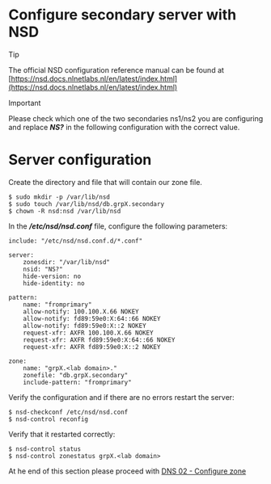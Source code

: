 # Configure secondary server with NSD

> [!TIP]
> The official NSD configuration reference manual can be found at
> [https://nsd.docs.nlnetlabs.nl/en/latest/index.html](https://nsd.docs.nlnetlabs.nl/en/latest/index.html)

> [!IMPORTANT]
> Please check which one of the two secondaries ns1/ns2 you are 
> configuring and replace ***NS?*** in the following configuration 
> with the correct value.

# Server configuration

Create the directory and file that will contain our zone file.

```
$ sudo mkdir -p /var/lib/nsd
$ sudo touch /var/lib/nsd/db.grpX.secondary
$ chown -R nsd:nsd /var/lib/nsd
```

In the ***/etc/nsd/nsd.conf*** file, configure the following parameters:

```
include: "/etc/nsd/nsd.conf.d/*.conf"

server:
	zonesdir: "/var/lib/nsd"
    nsid: "NS?"
    hide-version: no
    hide-identity: no
    
pattern:
	name: "fromprimary"
	allow-notify: 100.100.X.66 NOKEY
    allow-notify: fd89:59e0:X:64::66 NOKEY
    allow-notify: fd89:59e0:X::2 NOKEY
	request-xfr: AXFR 100.100.X.66 NOKEY
	request-xfr: AXFR fd89:59e0:X:64::66 NOKEY
    request-xfr: AXFR fd89:59e0:X::2 NOKEY

zone:
	name: "grpX.<lab domain>."
	zonefile: "db.grpX.secondary"
	include-pattern: "fromprimary"
```

Verify the configuration and if there are no errors restart the server:

```
$ nsd-checkconf /etc/nsd/nsd.conf
$ nsd-control reconfig
```

Verify that it restarted correctly:

```
$ nsd-control status
$ nsd-control zonestatus grpX.<lab domain>
```

At he end of this section please proceed with [DNS 02 - Configure zone](DNS%2002%20-%20Configure%20zone.md#setting-up-the-secondaries)
